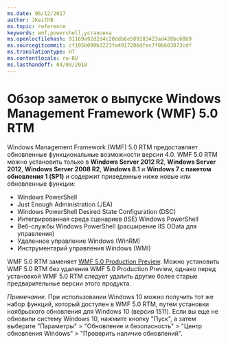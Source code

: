 ```yaml
---
ms.date: 06/12/2017
author: JKeithB
ms.topic: reference
keywords: wmf,powershell,установка
ms.openlocfilehash: 91169a92d2d4c20ddb6e509183423ad428bc68b9
ms.sourcegitcommit: cf195b090b3223fa4917206dfec7f0b603873cdf
ms.translationtype: HT
ms.contentlocale: ru-RU
ms.lasthandoff: 04/09/2018
---
```

# <a name="windows-management-framework-wmf-50-rtm-release-notes-overview"></a>Обзор заметок о выпуске Windows Management Framework (WMF) 5.0 RTM

Windows Management Framework (WMF) 5.0 RTM предоставляет обновленные функциональные возможности версии 4.0. WMF 5.0 RTM можно установить только в **Windows Server 2012 R2**, **Windows Server 2012**, **Windows Server 2008 R2**, **Windows 8.1** и **Windows 7 с пакетом обновления 1 (SP1)** и содержит приведенные ниже новые или обновленные функции:

- Windows PowerShell
- Just Enough Administration (JEA)
- Windows PowerShell Desired State Configuration (DSC)
- Интегрированная среда сценариев (ISE) Windows PowerShell
- Веб-службы Windows PowerShell (расширение IIS OData для управления)
- Удаленное управление Windows (WinRM)
- Инструментарий управления Windows (WMI)

WMF 5.0 RTM заменяет [WMF 5.0 Production Preview](http://blogs.msdn.com/b/powershell/archive/2015/08/31/windows-management-framework-5-0-production-preview-is-now-available.aspx). Можно установить WMF 5.0 RTM без удаления WMF 5.0 Production Preview, однако перед установкой WMF 5.0 RTM следует удалить другие более старые предварительные версии этого продукта.

*Примечание.* При использовании Windows 10 можно получить тот же набор функций, который доступен в WMF 5.0 RTM, путем установки ноябрьского обновления для Windows 10 (версия 1511). Если вы еще не обновили систему Windows 10, нажмите кнопку "Пуск", а затем выберите "Параметры" > "Обновление и безопасность" > "Центр обновления Windows" > "Проверить наличие обновлений".